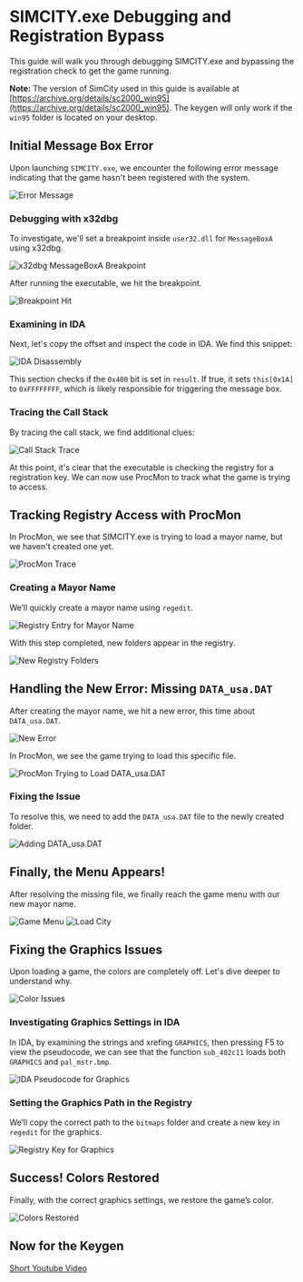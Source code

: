 # SIMCITY.exe Debugging and Registration Bypass

This guide will walk you through debugging SIMCITY.exe and bypassing the registration check to get the game running.

**Note:** The version of SimCity used in this guide is available at [https://archive.org/details/sc2000_win95](https://archive.org/details/sc2000_win95). 
The keygen will only work if the `win95` folder is located on your desktop.

## Initial Message Box Error

Upon launching `SIMCITY.exe`, we encounter the following error message indicating that the game hasn't been registered with the system.

![Error Message](https://github.com/user-attachments/assets/717fc6bb-0b3a-4130-94b9-f64e03481554)

### Debugging with x32dbg

To investigate, we'll set a breakpoint inside `user32.dll` for `MessageBoxA` using x32dbg.

![x32dbg MessageBoxA Breakpoint](https://github.com/user-attachments/assets/802876a2-4d26-432a-b6f7-5cf65183c158)

After running the executable, we hit the breakpoint.

![Breakpoint Hit](https://github.com/user-attachments/assets/76d3fc6b-39f6-47e4-91e6-8ac65a5a4773)

### Examining in IDA

Next, let's copy the offset and inspect the code in IDA. We find this snippet:

![IDA Disassembly](https://github.com/user-attachments/assets/a01170b1-3458-43b2-aaa3-5eebf29d00e6)


This section checks if the `0x400` bit is set in `result`. If true, it sets `this[0x1A]` to `0xFFFFFFFF`, which is likely responsible for triggering the message box.

### Tracing the Call Stack

By tracing the call stack, we find additional clues:

![Call Stack Trace](https://github.com/user-attachments/assets/ebd56d1d-2e11-4b77-a2dc-02ddd6893889)


At this point, it's clear that the executable is checking the registry for a registration key. We can now use ProcMon to track what the game is trying to access.

## Tracking Registry Access with ProcMon

In ProcMon, we see that SIMCITY.exe is trying to load a mayor name, but we haven't created one yet.

![ProcMon Trace](https://github.com/user-attachments/assets/eb5f25bd-4faa-44c7-b56e-e4b6034deaa8)

### Creating a Mayor Name

We’ll quickly create a mayor name using `regedit`.

![Registry Entry for Mayor Name](https://github.com/user-attachments/assets/acf1301e-d024-4ae9-8467-688351a01a48)


With this step completed, new folders appear in the registry.

![New Registry Folders](https://github.com/user-attachments/assets/674616dd-e715-4cdd-bce3-804613714f85)

## Handling the New Error: Missing `DATA_usa.DAT`

After creating the mayor name, we hit a new error, this time about `DATA_usa.DAT`.

![New Error](https://github.com/user-attachments/assets/3dca13b1-8915-472a-9b4f-c573838e0a99)

In ProcMon, we see the game trying to load this specific file.

![ProcMon Trying to Load DATA_usa.DAT](https://github.com/user-attachments/assets/16f538ee-49da-40eb-9749-5e1f201f9fc4)

### Fixing the Issue

To resolve this, we need to add the `DATA_usa.DAT` file to the newly created folder.

![Adding DATA_usa.DAT](https://github.com/user-attachments/assets/253a562a-83b7-4d8a-9758-f44882a92ade)

## Finally, the Menu Appears!

After resolving the missing file, we finally reach the game menu with our new mayor name.

![Game Menu](https://github.com/user-attachments/assets/4cd53a96-aef8-44e1-be88-b03e193b1b3a)
![Load City](https://github.com/user-attachments/assets/d6030e76-6c86-45b4-a671-dbda44d17112)

## Fixing the Graphics Issues

Upon loading a game, the colors are completely off. Let's dive deeper to understand why.

![Color Issues](https://github.com/user-attachments/assets/7d8c4b7f-88de-4db7-8483-d4b29f6702c9)

### Investigating Graphics Settings in IDA

In IDA, by examining the strings and xrefing `GRAPHICS`, then pressing F5 to view the pseudocode, we can see that the function `sub_402c11` loads both `GRAPHICS` and `pal_mstr.bmp`.

![IDA Pseudocode for Graphics](https://github.com/user-attachments/assets/1188eca2-cc6e-4abc-8438-dd280482ac62)

### Setting the Graphics Path in the Registry

We’ll copy the correct path to the `bitmaps` folder and create a new key in `regedit` for the graphics.

![Registry Key for Graphics](https://github.com/user-attachments/assets/7dbba36b-ef17-485a-90a9-4d55794e30f3)

## Success! Colors Restored

Finally, with the correct graphics settings, we restore the game’s color.

![Colors Restored](https://github.com/user-attachments/assets/8ff3d8d2-d559-47ee-87e0-df34e0c233fe)

## Now for the Keygen
[Short Youtube Video](https://www.youtube.com/watch?v=zjqOULzycig)
